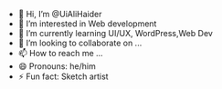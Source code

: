 - 👋 Hi, I’m @UiAliHaider
- 👀 I’m interested in Web development 
- 🌱 I’m currently learning UI/UX, WordPress,Web Dev
- 💞️ I’m looking to collaborate on ...
- 📫 How to reach me ...
- 😄 Pronouns: he/him
- ⚡ Fun fact: Sketch artist

<!---
UiAliHaider/UiAliHaider is a ✨ special ✨ repository because its `README.md` (this file) appears on your GitHub profile.
You can click the Preview link to take a look at your changes.
--->
